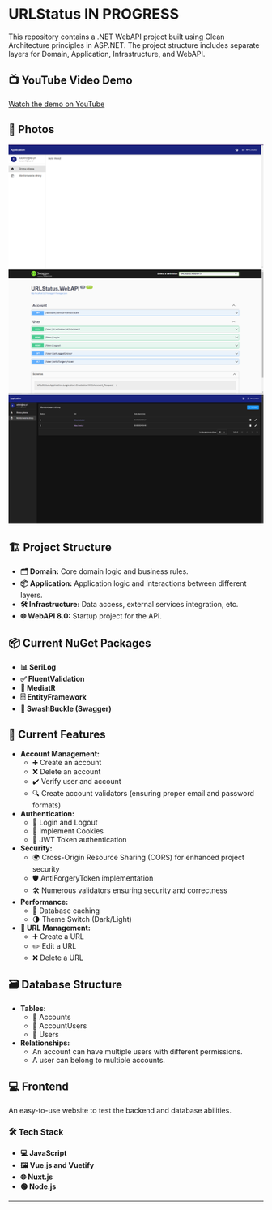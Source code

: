 # URLStatus IN PROGRESS

This repository contains a .NET WebAPI project built using Clean Architecture principles in ASP.NET. The project structure includes separate layers for Domain, Application, Infrastructure, and WebAPI.

## 📺 YouTube Video Demo
[Watch the demo on YouTube](https://www.youtube.com/watch?v=p1Rij1dHZ44)

## 📸 Photos
![Screenshot 1](Photos/screenshot1.png)
![Screenshot 2](Photos/screenshot2.png)
![Screenshot 3](Photos/screenshot3.png)

## 🏗️ Project Structure
- **🗂️ Domain:** Core domain logic and business rules.
- **📦 Application:** Application logic and interactions between different layers.
- **🛠️ Infrastructure:** Data access, external services integration, etc.
- **🌐 WebAPI 8.0:** Startup project for the API.

## 📦 Current NuGet Packages
- **📊 SeriLog**
- **✅ FluentValidation**
- **🔄 MediatR**
- **🗄️ EntityFramework**
- **📄 SwashBuckle (Swagger)**

## 🚀 Current Features
- **Account Management:**
  - ➕ Create an account
  - ❌ Delete an account
  - ✔️ Verify user and account
  - 🔍 Create account validators (ensuring proper email and password formats)
- **Authentication:**
  - 🔑 Login and Logout
  - 🍪 Implement Cookies
  - 🔐 JWT Token authentication
- **Security:**
  - 🌍 Cross-Origin Resource Sharing (CORS) for enhanced project security
  - 🛡️ AntiForgeryToken implementation
  - 🛠️ Numerous validators ensuring security and correctness
- **Performance:**
  - 💾 Database caching
  - 🌗 Theme Switch (Dark/Light)
- **🔗 URL Management:**
  - ➕ Create a URL
  - ✏️ Edit a URL
  - ❌ Delete a URL

## 🗃️ Database Structure
- **Tables:**
  - 📂 Accounts
  - 📂 AccountUsers
  - 📂 Users
- **Relationships:**
  - An account can have multiple users with different permissions.
  - A user can belong to multiple accounts.

## 💻 Frontend
An easy-to-use website to test the backend and database abilities.

### 🛠️ Tech Stack
- **💻 JavaScript**
- **🖼️ Vue.js and Vuetify**
- **🌐 Nuxt.js**
- **🟢 Node.js**

---

